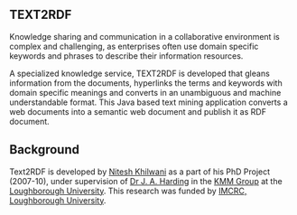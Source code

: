 ## TEXT2RDF ##

Knowledge sharing and communication in a collaborative environment is complex and challenging, as enterprises often use domain specific keywords and phrases to describe their information resources.

A specialized knowledge service, TEXT2RDF is developed that gleans information from the documents, hyperlinks the terms and keywords with domain specific meanings and converts in an unambiguous and machine understandable format.
This Java based text mining application converts a web documents into a semantic web document and publish it as RDF document.

## Background ##
Text2RDF is developed by [Nitesh Khilwani](http://kmm.lboro.ac.uk/people/NiteshKhilwani/) as a part of his PhD Project (2007-10), under supervision of [Dr J. A. Harding](http://www.lboro.ac.uk/departments/mm/staff/harding.html) in the [KMM Group](http://kmm.lboro.ac.uk/) at the [Loughborough University](http://www.lboro.ac.uk/). This research was funded by [IMCRC, Loughborough University](http://www.lboro.ac.uk/eng/research/imcrc/).